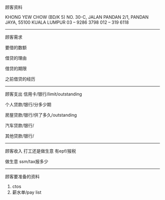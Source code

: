 顾客资料

KHONG YEW CHOW (BD/K 5) NO. 30-C, JALAN PANDAN 2/1, PANDAN JAYA, 55100 KUALA LUMPUR 03 – 9286 3798 012 – 319 6118

-----------------
顾客需求


要借的数额

借贷的理由

借贷的期限

之前借贷的经历


--------------
顾客支出
信用卡/银行/limit/outstanding


个人贷款/银行/分多少期

房屋贷款/银行/供了多久/outstanding

汽车贷款/银行/


其他贷款/银行/

-----------
顾客收入
打工还是做生意
有epf/报税

做生意 ssm/tax报多少

-------
顾客要准备的资料
1. ctos
2. 薪水单/pay list




